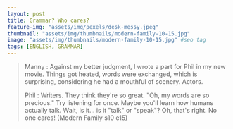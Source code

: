 ```yaml
---
layout: post
title: Grammar? Who cares?
feature-img: "assets/img/pexels/desk-messy.jpeg"
thumbnail: "assets/img/thumbnails/modern-family-10-15.jpg"
image: "assets/img/thumbnails/modern-family-10-15.jpg" #seo tag
tags: [ENGLISH, GRAMMAR]
---
```


> Manny : Against my better judgment, I wrote a part for Phil in my new movie. Things got heated, words were exchanged, which is surprising, considering he had a mouthful of scenery. Actors.
>
> Phil : Writers. They think they're so great. "Oh, my words are so precious." Try listening for once. Maybe you'll learn how humans actually talk. Wait, is it... is it "talk" or "speak"? Oh, that's right. No one cares! (Modern Family s10 e15)

